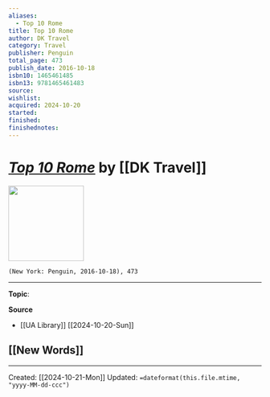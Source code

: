 ```yaml
---
aliases:
  - Top 10 Rome
title: Top 10 Rome
author: DK Travel
category: Travel
publisher: Penguin
total_page: 473
publish_date: 2016-10-18
isbn10: 1465461485
isbn13: 9781465461483
source: 
wishlist: 
acquired: 2024-10-20
started: 
finished: 
finishednotes:
---
```

# *[Top 10 Rome]()* by [[DK Travel]]

<img src="http://books.google.com/books/content?id=p5SyDAAAQBAJ&printsec=frontcover&img=1&zoom=1&edge=curl&source=gbs_api" width=150>

`(New York: Penguin, 2016-10-18), 473`



--- 
**Topic**: 

**Source**
- [[UA Library]] [[2024-10-20-Sun]]
 
**[[New Words]]**
- 

---
Created: [[2024-10-21-Mon]]
Updated: `=dateformat(this.file.mtime, "yyyy-MM-dd-ccc")`